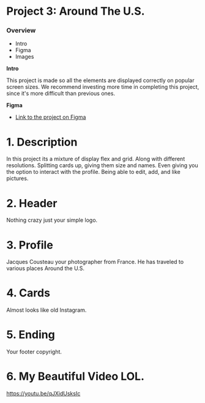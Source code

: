 # Project 3: Around The U.S.

### Overview

- Intro
- Figma
- Images

**Intro**

This project is made so all the elements are displayed correctly on popular screen sizes. We recommend investing more time in completing this project, since it's more difficult than previous ones.

**Figma**

- [Link to the project on Figma](https://www.figma.com/file/ii4xxsJ0ghevUOcssTlHZv/Sprint-3%3A-Around-the-US?node-id=0%3A1)

# 1. Description

In this project its a mixture of display flex and grid. Along with different resolutions. Splitting cards up, giving them size and names. Even giving you the option to interact with the profile. Being able to edit, add, and like pictures.

# 2. Header

Nothing crazy just your simple logo.

# 3. Profile

Jacques Cousteau your photographer from France. He has traveled to various places Around the U.S.

# 4. Cards

Almost looks like old Instagram.

# 5. Ending

Your footer copyright.

# 6. My Beautiful Video LOL.

https://youtu.be/qJXidUsksIc
